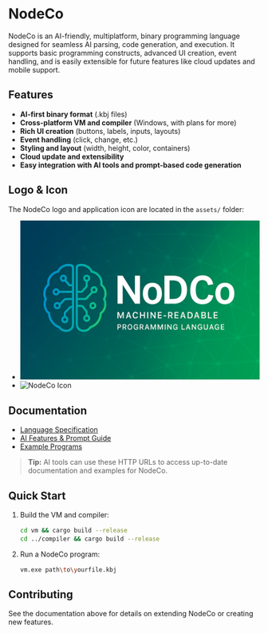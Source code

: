 # NodeCo

NodeCo is an AI-friendly, multiplatform, binary programming language designed for seamless AI parsing, code generation, and execution. It supports basic programming constructs, advanced UI creation, event handling, and is easily extensible for future features like cloud updates and mobile support.

## Features
- **AI-first binary format** (.kbj files)
- **Cross-platform VM and compiler** (Windows, with plans for more)
- **Rich UI creation** (buttons, labels, inputs, layouts)
- **Event handling** (click, change, etc.)
- **Styling and layout** (width, height, color, containers)
- **Cloud update and extensibility**
- **Easy integration with AI tools and prompt-based code generation**

## Logo & Icon
The NodeCo logo and application icon are located in the `assets/` folder:
- ![NodeCo Logo](assets/logo.png)
- ![NodeCo Icon](assets/nodeco.ico)

## Documentation
- [Language Specification](https://github.com/yourusername/yourrepo/blob/main/language_spec/ai_lang_spec.md)
- [AI Features & Prompt Guide](https://github.com/yourusername/yourrepo/blob/main/NodeCo_AI_Features.md)
- [Example Programs](https://github.com/yourusername/yourrepo/tree/main/language_spec/examples)

> **Tip:** AI tools can use these HTTP URLs to access up-to-date documentation and examples for NodeCo.

## Quick Start
1. Build the VM and compiler:
   ```sh
   cd vm && cargo build --release
   cd ../compiler && cargo build --release
   ```
2. Run a NodeCo program:
   ```sh
   vm.exe path\to\yourfile.kbj
   ```

## Contributing
See the documentation above for details on extending NodeCo or creating new features. 